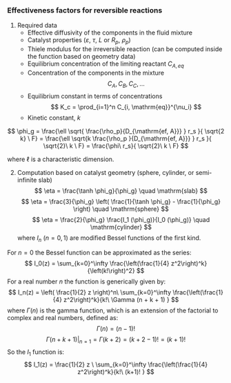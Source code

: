 ### Effectiveness factors for reversible reactions
1. Required data
    - Effective diffusivity of the components in the fluid mixture
    - Catalyst properties ($\varepsilon$, $\tau$, $L$ or $R_p$, $\rho_p$)
    - Thiele modulus for the irreversible reaction (can be computed inside the function based on geometry data)
    - Equilibrium concentration of the limiting reactant $C_{A,eq}$ 
    - Concentration of the components in the mixture 
    $$ C_A, C_B, C_C, ... $$
    - Equilibrium constant in terms of concentrations
    $$ K_c = \prod_{i=1}^n C_{i, \mathrm{eq}}^{\nu_i} $$
    - Kinetic constant, $k$

$$ \phi_g = \frac{\ell \sqrt{ \frac{\rho_p}{D_{\mathrm{ef, A}}}   } r_s  }{ \sqrt{2 k} \ F} = \frac{\ell \sqrt{k \frac{\rho_p }{D_{\mathrm{ef, A}}}   } r_s  }{ \sqrt{2}\ k \ F} = \frac{\phi\  r_s}{ \sqrt{2}\ k \ F} $$ 

where $\ell$ is a characteristic dimension.

2. Computation based on catalyst geometry (sphere, cylinder, or semi-infinite slab)
$$ \eta = \frac{\tanh \phi_g}{\phi_g} \quad \mathrm{slab} $$
$$ \eta = \frac{3}{\phi_g} \left( \frac{1}{\tanh \phi_g} - \frac{1}{\phi_g} \right) \quad \mathrm{sphere} $$
$$ \eta = \frac{2}{\phi_g} \frac{I_1 (\phi_g)}{I_0 (\phi_g)} \quad \mathrm{cylinder} $$
where $I_n$ ($n = 0, 1$) are modified Bessel functions of the first kind. 

For $n=0$ the Bessel function can be approximated as the series:
$$ I_0(z) = \sum_{k=0}^\infty \frac{\left(\frac{1}{4}  z^2\right)^k}{\left(k!\right)^2} $$
For a real number $n$ the function is generically given by:
$$ I_n(z) = \left( \frac{1}{2} z \right)^n\  \sum_{k=0}^\infty \frac{\left(\frac{1}{4}  z^2\right)^k}{k!\ \Gamma (n + k + 1) }   $$
where $\Gamma (n)$ is the gamma function, which is an extension of the factorial to complex and real numbers, defined as:
$$ \Gamma(n) = (n-1)! $$ 
$$ \Gamma(n+k+1)\big|_{n=1}  =  \Gamma(k+2) = (k+2-1)!=(k+1)!$$
So the $I_1$ function is:
$$ I_1(z) = \frac{1}{2} z \  \sum_{k=0}^\infty \frac{\left(\frac{1}{4}  z^2\right)^k}{k!\ (k+1)! }   $$


